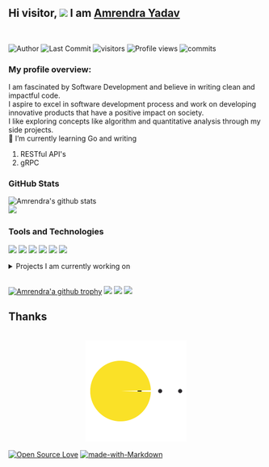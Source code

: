 <!--
[![Documentation Status](https://readthedocs.org/projects/ansicolortags/badge/?version=latest)](http://ansicolortags.readthedocs.io/?badge=latest)

[![made-with-bash](https://img.shields.io/badge/Made%20with-Bash-1f425f.svg)](https://www.gnu.org/software/bash/)


[![made-with-Go](https://img.shields.io/badge/Made%20with-Go-1f425f.svg)](http://golang.org)

-->
## Hi visitor, <img src="https://media.giphy.com/media/hvRJCLFzcasrR4ia7z/giphy.gif" width="25px"> I am [Amrendra Yadav](https://amren1254.github.io)
<br />

![Author](https://img.shields.io/badge/author-amren1254-green)
![Last Commit](https://img.shields.io/github/last-commit/amren1254/amren1254.github.io)
![visitors](https://visitor-badge.laobi.icu/badge?page_id=amren1254.amren1254) 
![Profile views](https://gpvc.arturio.dev/amren1254)
![commits](https://img.shields.io/github/commit-activity/w/amren1254/amren1254?logo=Amrendra&logoColor=Green&style=plastic)
<br>
### My profile overview:
I am fascinated by Software Development and believe in writing clean and impactful code. 
<br>I aspire to excel in software development process and work on developing innovative products that have a positive impact on society.
<br>I like exploring concepts like algorithm and quantitative analysis through my side projects.
<br>🌱 I’m currently learning Go and writing
1. RESTful API's
2. gRPC
### GitHub Stats
![Amrendra's github stats](https://github-readme-stats.vercel.app/api?username=amren1254&show_icons=true&theme=algolia&include_all_commits=true&count_private=true")
<br />
<img src="https://github-readme-stats-eight-theta.vercel.app/api/top-langs/?username=amren1254&layout=compact&langs_count=10&theme=algolia" />
### Tools and Technologies
![](https://img.shields.io/badge/OS-Linux-informational?style=flat&logo=linux&logoColor=white&color=6aa6f8)
![](https://img.shields.io/badge/Editor-VS_Code-informational?style=flat&logo=visual-studio-code&logoColor=white&color=6aa6f8)
![](https://img.shields.io/badge/Code-Golang-informational?style=flat&logo=go&logoColor=white&color=6aa6f8)
![](https://img.shields.io/badge/Shell-Bash-informational?style=flat&logo=gnu-bash&logoColor=white&color=6aa6f8)
![](https://img.shields.io/badge/Tools-PostgreSQL-informational?style=flat&logo=postgresql&logoColor=white&color=6aa6f8)
![](https://img.shields.io/badge/Tools-Docker-informational?style=flat&logo=docker&logoColor=white&color=6aa6f8)
<details>
<summary>
  Projects I am currently working on
</summary>
<br />

[![ReadMe Card](https://github-readme-stats.vercel.app/api/pin/?username=amren1254&repo=go-tutorial)](https://github.com/amren1254/golang-tutorial)
[![ReadMe Card](https://github-readme-stats.vercel.app/api/pin/?username=amren1254&repo=net_banking)](https://github.com/amren1254/net_banking)
</details>
<br />

[![Amrendra'a github trophy](https://github-profile-trophy.vercel.app/?username=amren1254&row=2)](https://github.com/amren1254/github-profile-trophy)
<a href="https://linkedin.com/in/amrendrayadav-1254"><img src="https://img.shields.io/badge/-Amrendra Yadav?style=flat&logo=Linkedin&logoColor=white"/></a>
<a href="mailto:y.amren00@gmail.com"><img src="https://img.shields.io/badge/-Amrendra Yadav?style=flat&logo=Gmail&logoColor=white"/></a>
<a href="https://instagram.com/amren125"><img src="https://img.shields.io/badge/-Amrendra Yadav?style=flat&logo=Instagram&logoColor=white"/></a>

## Thanks
<div align="center">
	<br \>
	<img src="https://raw.githubusercontent.com/amren1254/amren1254/master/pacman.svg?sanitize=true" width="200" height="200">
</div>


[![Open Source Love](https://badges.frapsoft.com/os/v1/open-source.svg?v=102)](https://github.com/ellerbrock/open-source-badge/)
[![made-with-Markdown](https://img.shields.io/badge/Made%20with-Markdown-1f425f.svg)](http://commonmark.org)

